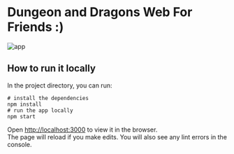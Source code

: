 # Dungeon and Dragons Web For Friends :)

![app](https://i.imgur.com/k2NWs5O.gif)

## How to run it locally 

In the project directory, you can run:

```shell
# install the dependencies
npm install
# run the app locally
npm start
```

Open [http://localhost:3000](http://localhost:3000) to view it in the browser.  
The page will reload if you make edits. You will also see any lint errors in the console.

